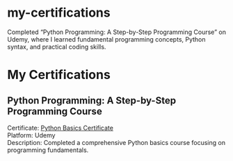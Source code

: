 # my-certifications
Completed “Python Programming: A Step-by-Step Programming Course” on Udemy, where I learned fundamental programming concepts, Python syntax, and practical coding skills.
# My Certifications

## Python Programming: A Step-by-Step Programming Course  
Certificate: [Python Basics Certificate](./Python_Basics_Certificate.pdf)  
Platform: Udemy  
Description: Completed a comprehensive Python basics course focusing on programming fundamentals.
